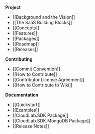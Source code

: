 **Project**
- [[Background and the Vision]]
- [[The SaaS Building Blocks]]
- [[Concepts]]
- [[Features]]
- [[Packages]]
- [[Roadmap]]
- [[Releases]]

**Contributing**
- [[Commit Convention]]
- [[How to Contribute]]
- [[Contributor License Agreement]]
- [[How to Contribute to Wiki]]

**Documentation**
- [[Quickstart]]
- [[Examples]]
- [[CloudLab.SDK Package]]
- [[CloudLab.SDK.MongoDB Package]]
- [[Release Notes]]